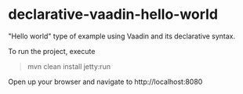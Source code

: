 # declarative-vaadin-hello-world

"Hello world" type of example using Vaadin and its declarative syntax. 

To run the project, execute
> mvn clean install jetty:run

Open up your browser and navigate to http://localhost:8080
